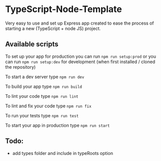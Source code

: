 # TypeScript-Node-Template

Very easy to use and set up Express app created to ease the process of starting a new (TypeScript + node JS) project.

## Available scripts

To set up your app for production you can run `npm run setup:prod`
or you can run `npm run setup:dev` for development (when first installed / cloned the repository)

To start a dev server type `npm run dev`

To build your app type `npm run build`

To lint your code type `npm run lint`

To lint and fix your code type `npm run fix`

To run your tests type `npm run test`

To start your app in production type `npm run start`

## Todo:

-   add types folder and include in typeRoots option
